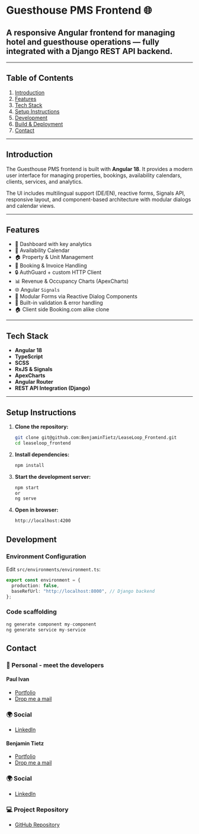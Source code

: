 # Guesthouse PMS Frontend 🌐

## A responsive Angular frontend for managing hotel and guesthouse operations — fully integrated with a Django REST API backend.

---

## Table of Contents

1. [Introduction](#introduction)
2. [Features](#features)
3. [Tech Stack](#tech-stack)
4. [Setup Instructions](#setup-instructions)
5. [Development](#development)
6. [Build & Deployment](#build--deployment)
7. [Contact](#contact)

---

## Introduction

The Guesthouse PMS frontend is built with **Angular 18**. It provides a modern user interface for managing properties, bookings, availability calendars, clients, services, and analytics.

The UI includes multilingual support (DE/EN), reactive forms, Signals API, responsive layout, and component-based architecture with modular dialogs and calendar views.

---

## Features

- 🧭 Dashboard with key analytics
- 📅 Availability Calendar
- 🏠 Property & Unit Management
- 🧾 Booking & Invoice Handling
- 🔒 AuthGuard + custom HTTP Client
- 📊 Revenue & Occupancy Charts (ApexCharts)
- 🌐 Angular `Signals`
- 🧩 Modular Forms via Reactive Dialog Components
- 🧪 Built-in validation & error handling
- 🏠 Client side Booking.com alike clone

---

## Tech Stack

- **Angular 18**
- **TypeScript**
- **SCSS**
- **RxJS & Signals**
- **ApexCharts**
- **Angular Router**
- **REST API Integration (Django)**

---

## Setup Instructions

1. **Clone the repository:**

   ```sh
   git clone git@github.com:BenjaminTietz/LeaseLoop_Frontend.git
   cd leaseloop_frontend
   ```

2. **Install dependencies:**

   ```sh
   npm install
   ```

3. **Start the development server:**

   ```sh
   npm start
   or
   ng serve
   ```

4. **Open in browser:**

   ```sh
   http://localhost:4200

   ```

## Development

### Environment Configuration

Edit `src/environments/environment.ts`:

```ts
export const environment = {
  production: false,
  baseRefUrl: "http://localhost:8000", // Django backend
};
```

### Code scaffolding

```ts
ng generate component my-component
ng generate service my-service
```

## Contact

### 👤 Personal - meet the developers

#### Paul Ivan

- [Portfolio](https://paul-ivan.com/)
- [Drop me a mail](mailto:contact@paul-ivan.com)

### 🌍 Social

- [LinkedIn](https://www.linkedin.com/in/paul-ivan-a87585328/)

#### Benjamin Tietz

- [Portfolio](https://benjamin-tietz.com/)
- [Drop me a mail](mailto:mail@benjamin-tietz.com)

### 🌍 Social

- [LinkedIn](https://www.linkedin.com/in/benjamin-tietz/)

### 💻 Project Repository

- [GitHub Repository](https://github.com/BenjaminTietz/LeaseLoop_Frontend)
